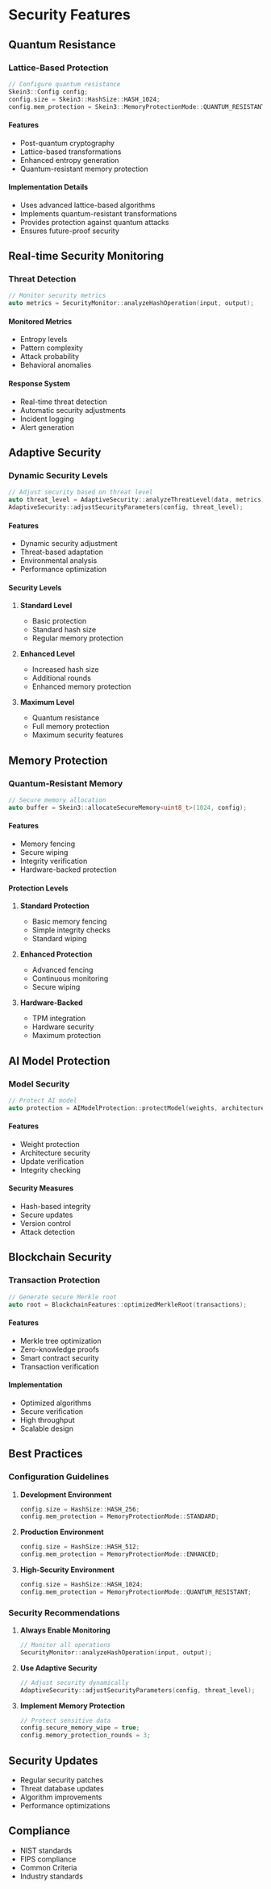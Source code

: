 # Security Features

## Quantum Resistance

### Lattice-Based Protection
```cpp
// Configure quantum resistance
Skein3::Config config;
config.size = Skein3::HashSize::HASH_1024;
config.mem_protection = Skein3::MemoryProtectionMode::QUANTUM_RESISTANT;
```

#### Features
- Post-quantum cryptography
- Lattice-based transformations
- Enhanced entropy generation
- Quantum-resistant memory protection

#### Implementation Details
- Uses advanced lattice-based algorithms
- Implements quantum-resistant transformations
- Provides protection against quantum attacks
- Ensures future-proof security

## Real-time Security Monitoring

### Threat Detection
```cpp
// Monitor security metrics
auto metrics = SecurityMonitor::analyzeHashOperation(input, output);
```

#### Monitored Metrics
- Entropy levels
- Pattern complexity
- Attack probability
- Behavioral anomalies

#### Response System
- Real-time threat detection
- Automatic security adjustments
- Incident logging
- Alert generation

## Adaptive Security

### Dynamic Security Levels
```cpp
// Adjust security based on threat level
auto threat_level = AdaptiveSecurity::analyzeThreatLevel(data, metrics);
AdaptiveSecurity::adjustSecurityParameters(config, threat_level);
```

#### Features
- Dynamic security adjustment
- Threat-based adaptation
- Environmental analysis
- Performance optimization

#### Security Levels
1. **Standard Level**
   - Basic protection
   - Standard hash size
   - Regular memory protection

2. **Enhanced Level**
   - Increased hash size
   - Additional rounds
   - Enhanced memory protection

3. **Maximum Level**
   - Quantum resistance
   - Full memory protection
   - Maximum security features

## Memory Protection

### Quantum-Resistant Memory
```cpp
// Secure memory allocation
auto buffer = Skein3::allocateSecureMemory<uint8_t>(1024, config);
```

#### Features
- Memory fencing
- Secure wiping
- Integrity verification
- Hardware-backed protection

#### Protection Levels
1. **Standard Protection**
   - Basic memory fencing
   - Simple integrity checks
   - Standard wiping

2. **Enhanced Protection**
   - Advanced fencing
   - Continuous monitoring
   - Secure wiping

3. **Hardware-Backed**
   - TPM integration
   - Hardware security
   - Maximum protection

## AI Model Protection

### Model Security
```cpp
// Protect AI model
auto protection = AIModelProtection::protectModel(weights, architecture);
```

#### Features
- Weight protection
- Architecture security
- Update verification
- Integrity checking

#### Security Measures
- Hash-based integrity
- Secure updates
- Version control
- Attack detection

## Blockchain Security

### Transaction Protection
```cpp
// Generate secure Merkle root
auto root = BlockchainFeatures::optimizedMerkleRoot(transactions);
```

#### Features
- Merkle tree optimization
- Zero-knowledge proofs
- Smart contract security
- Transaction verification

#### Implementation
- Optimized algorithms
- Secure verification
- High throughput
- Scalable design

## Best Practices

### Configuration Guidelines
1. **Development Environment**
   ```cpp
   config.size = HashSize::HASH_256;
   config.mem_protection = MemoryProtectionMode::STANDARD;
   ```

2. **Production Environment**
   ```cpp
   config.size = HashSize::HASH_512;
   config.mem_protection = MemoryProtectionMode::ENHANCED;
   ```

3. **High-Security Environment**
   ```cpp
   config.size = HashSize::HASH_1024;
   config.mem_protection = MemoryProtectionMode::QUANTUM_RESISTANT;
   ```

### Security Recommendations
1. **Always Enable Monitoring**
   ```cpp
   // Monitor all operations
   SecurityMonitor::analyzeHashOperation(input, output);
   ```

2. **Use Adaptive Security**
   ```cpp
   // Adjust security dynamically
   AdaptiveSecurity::adjustSecurityParameters(config, threat_level);
   ```

3. **Implement Memory Protection**
   ```cpp
   // Protect sensitive data
   config.secure_memory_wipe = true;
   config.memory_protection_rounds = 3;
   ```

## Security Updates
- Regular security patches
- Threat database updates
- Algorithm improvements
- Performance optimizations

## Compliance
- NIST standards
- FIPS compliance
- Common Criteria
- Industry standards 